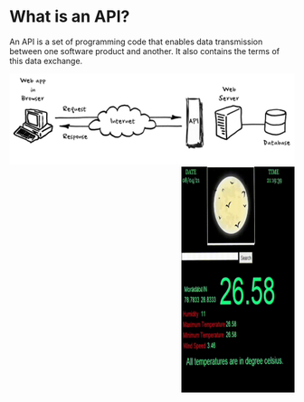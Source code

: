 # What is an API?
An API is a set of programming code that enables data transmission between one software product and another. It also contains the terms of this data exchange.  

<img src = "api diagram.png" />

<img align = "right" src = "Project working.gif" width = 200 height = 400 />
